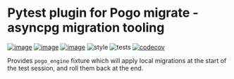 # Pytest plugin for Pogo migrate - asyncpg migration tooling
[![image](https://img.shields.io/pypi/v/pytest-mpogo.svg)](https://pypi.org/project/pytest-pogo/)
[![image](https://img.shields.io/pypi/l/pytest-pogo.svg)](https://pypi.org/project/pytest-pogo/)
[![image](https://img.shields.io/pypi/pyversions/pytest-pogo.svg)](https://pypi.org/project/pytest-pogo/)
![style](https://github.com/NRWLDev/pytest-pogo/actions/workflows/style.yml/badge.svg)
![tests](https://github.com/NRWLDev/pytest-pogo/actions/workflows/tests.yml/badge.svg)
[![codecov](https://codecov.io/gh/NRWLDev/pytest-pogo/branch/main/graph/badge.svg)](https://codecov.io/gh/NRWLDev/pytest-pogo)


Provides `pogo_engine` fixture which will apply local migrations at the start
of the test session, and roll them back at the end.
